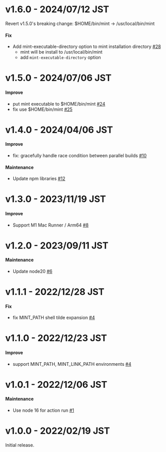 # v1.6.0 - 2024/07/12 JST

Revert v1.5.0's breaking change: $HOME/bin/mint -> /usr/local/bin/mint

#### Fix

* Add mint-executable-directory option to mint installation directory [#28](https://github.com/irgaly/setup-mint/pull/28)
    * mint will be install to /usr/local/bin/mint
    * add `mint-executable-directory` option

# v1.5.0 - 2024/07/06 JST

#### Improve

* put mint executable to $HOME/bin/mint [#24](https://github.com/irgaly/setup-mint/pull/24)
* fix use $HOME/bin/mint [#25](https://github.com/irgaly/setup-mint/pull/25)

# v1.4.0 - 2024/04/06 JST

#### Improve

* fix: gracefully handle race condition between parallel builds [#10](https://github.com/irgaly/setup-mint/pull/10)

#### Maintenance

* Update npm libraries [#12](https://github.com/irgaly/setup-mint/pull/12)

# v1.3.0 - 2023/11/19 JST

#### Improve

* Support M1 Mac Runner / Arm64 [#8](https://github.com/irgaly/setup-mint/pull/8)

# v1.2.0 - 2023/09/11 JST

#### Maintenance

* Update node20 [#6](https://github.com/irgaly/setup-mint/pull/6)

# v1.1.1 - 2022/12/28 JST

#### Fix

* fix MINT_PATH shell tilde expansion [#4](https://github.com/irgaly/setup-mint/pull/5)

# v1.1.0 - 2022/12/23 JST

#### Improve

* support MINT_PATH, MINT_LINK_PATH environments [#4](https://github.com/irgaly/setup-mint/pull/4)

# v1.0.1 - 2022/12/06 JST

#### Maintenance

* Use node 16 for action run [#1](https://github.com/irgaly/setup-mint/pull/1)

# v1.0.0 - 2022/02/19 JST

Initial release.
